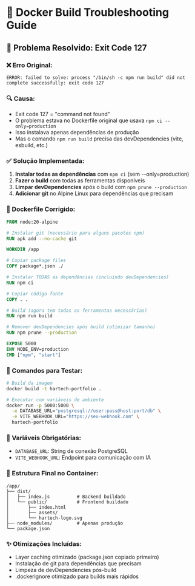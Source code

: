 # 🐳 Docker Build Troubleshooting Guide

## 🚨 Problema Resolvido: Exit Code 127

### ❌ Erro Original:
```
ERROR: failed to solve: process "/bin/sh -c npm run build" did not complete successfully: exit code 127
```

### 🔍 Causa:
- Exit code 127 = "command not found"
- O problema estava no Dockerfile original que usava `npm ci --only=production`
- Isso instalava apenas dependências de produção
- Mas o comando `npm run build` precisa das devDependencies (vite, esbuild, etc.)

### ✅ Solução Implementada:
1. **Instalar todas as dependências** com `npm ci` (sem --only=production)
2. **Fazer o build** com todas as ferramentas disponíveis
3. **Limpar devDependencies** após o build com `npm prune --production`
4. **Adicionar git** no Alpine Linux para dependências que precisam

### 📄 Dockerfile Corrigido:
```dockerfile
FROM node:20-alpine

# Instalar git (necessário para alguns pacotes npm)
RUN apk add --no-cache git

WORKDIR /app

# Copiar package files
COPY package*.json ./

# Instalar TODAS as dependências (incluindo devDependencies)
RUN npm ci

# Copiar código fonte
COPY . .

# Build (agora tem todas as ferramentas necessárias)
RUN npm run build

# Remover devDependencies após build (otimizar tamanho)
RUN npm prune --production

EXPOSE 5000
ENV NODE_ENV=production
CMD ["npm", "start"]
```

### 🎯 Comandos para Testar:
```bash
# Build da imagem
docker build -t hartech-portfolio .

# Executar com variáveis de ambiente
docker run -p 5000:5000 \
  -e DATABASE_URL="postgresql://user:pass@host:port/db" \
  -e VITE_WEBHOOK_URL="https://seu-webhook.com" \
  hartech-portfolio
```

### 🔧 Variáveis Obrigatórias:
- `DATABASE_URL`: String de conexão PostgreSQL
- `VITE_WEBHOOK_URL`: Endpoint para comunicação com IA

### 📂 Estrutura Final no Container:
```
/app/
├── dist/
│   ├── index.js          # Backend buildado
│   └── public/           # Frontend buildado
│       ├── index.html
│       ├── assets/
│       └── hartech-logo.svg
├── node_modules/         # Apenas produção
└── package.json
```

### ✨ Otimizações Incluídas:
- Layer caching otimizado (package.json copiado primeiro)
- Instalação de git para dependências que precisam
- Limpeza de devDependencies pós-build
- .dockerignore otimizado para builds mais rápidos